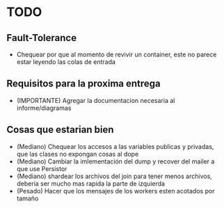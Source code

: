 # TODO

## Fault-Tolerance
- Chequear por que al momento de revivir un container, este no parece estar leyendo las colas de entrada

## Requisitos para la proxima entrega
- (IMPORTANTE) Agregar la documentacion necesaria al informe/diagramas

## Cosas que estarian bien
- (Mediano) Chequear los accesos a las variables publicas y privadas, que las clases no expongan cosas al dope
- (Mediano) Cambiar la imlementación del dump y recover del mailer a que use Persistor
- (Mediano) shardear los archivos del join para tener menos archivos, deberia ser mucho mas rapida la parte de izquierda
- (Pesado)  Hacer que los mensajes de los workers esten acotados por tamaño
